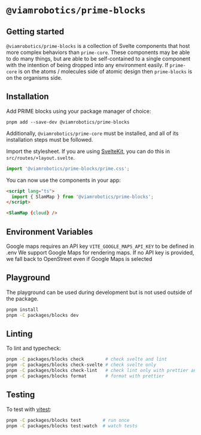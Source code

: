 # `@viamrobotics/prime-blocks`

## Getting started

`@viamrobotics/prime-blocks` is a collection of Svelte components that host more complex behaviors than `prime-core`. These components may be able to do many things, but are able to be self-contained to a single component with the intention of being dropped into any environment easily. If `prime-core` is on the atoms / molecules side of atomic design then `prime-blocks` is on the organisms side.

## Installation

Add PRIME blocks using your package manager of choice:

```
pnpm add --save-dev @viamrobotics/prime-blocks
```

Additionally, `@viamrobotics/prime-core` must be installed, and all of its installation steps must be followed.

Import the stylesheet. If you are using [SvelteKit][], you can do this in `src/routes/+layout.svelte`.

```js
import '@viamrobotics/prime-blocks/prime.css';
```

You can now use the components in your app:

```html
<script lang="ts">
  import { SlamMap } from '@viamrobotics/prime-blocks';
</script>

<SlamMap {cloud} />
```

[sveltekit]: https://kit.svelte.dev/

## Environment Variables

Google maps requires an API key `VITE_GOOGLE_MAPS_API_KEY` to be defined in .env
We support Google Maps for rendering maps. If no API key is provided, we fall back to OpenStreet even if Google Maps is selected

## Playground

The playground can be used during development but is not used outside of the package.

```bash
pnpm install
pnpm -C packages/blocks dev
```

## Linting

To lint and typecheck:

```bash
pnpm -C packages/blocks check        # check svelte and lint
pnpm -C packages/blocks check-svelte # check svelte only
pnpm -C packages/blocks check-lint   # check lint only with prettier and eslint
pnpm -C packages/blocks format       # format with prettier
```

## Testing

To test with [vitest][]:

```bash
pnpm -C packages/blocks test        # run once
pnpm -C packages/blocks test:watch  # watch tests
```

[vitest]: https://vitest.dev/
